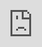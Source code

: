 ```yaml
---
layout: post
title: "생로랑조차 블랙핑크 로즈의 효과와 브랜드 파워에 놀라움을 금치 못하고 있다."
author: "undefined"
thumbnail: "https://www.allkpop.com/upload/2021/01/content/221644/thumb/1611351890-image.png"
tags: 
---
```



![image](https://www.allkpop.com/upload/2021/01/content/221644/1611351890-image.png)

명품 브랜드 생로랑이 공개한 2021년 여름 여성브랜드 패션쇼 영상이 글로벌 앰배서더 블랙핑크의 로즈 덕분에 조회수 1억뷰를 돌파했다.

패션업계에 따르면 생로랑은 오는 2021년 여름 여성브랜드 패션쇼 영상(WOMEN`S SUMMER 21)의 소셜미디어 총 조회수가 1억2080만 건을 넘어섰다고 20일 밝혔다. 약 11분 길이의 이 영상은 모델들이 마치 런웨이를 걷는 것처럼 사막 한가운데 구부러진 길을 걷는 영상으로 2020년 12월 15일 공개됐다.


<div class="video_wrapper" style="padding-top: 56.25%;">
    <iframe width="100%" height="100%" src="https://www.youtube.com/embed/Q_0X1UmAjJ0" frameborder="0" allow="accelerometer; autoplay; clipboard-write; encrypted-media; gyroscope; picture-in-picture" allowfullscreen="" style="position: absolute; top: 0px; left: 0px; width: 100%; height: 100%;"></iframe>
</div>


해당 영상은 공개된 첫날 유튜브 조회수 2730만 건, 인스타그램과 페이스북 조회수 1100만 건, 웨이보 조회수 3060만 건을 기록했다. 생로랑에 따르면 동영상 업로드 하루(24시간) 만에 조회수가 5000만 건을 넘어섰다.

![image](https://www.allkpop.com/upload/2021/01/content/221651/1611352285-image.png)

![image](https://www.allkpop.com/upload/2021/01/content/221651/1611352317-image.png)

흥미롭게도 영상 조회수가 급증한 이유는 생로랑의 글로벌 앰배서더 블랙핑크의 로제 때문이다. 2020년 6월, 로즈는 생 로랑의 글로벌 홍보대사 겸 광고 모델로 발탁되었다. 로즈는 생로랑 모델이 된 최초의 한국인이다. 이 때문에 생로랑 합친 로즈의 본명(박채영)도 `챙로랑`이라는 별명이 붙었다.

영상이 공개된 날 로제는 자신의 인스타그램 스토리에 "같이 보러가"라는 글과 함께 패션쇼 영상 링크를 올렸다. 로즈의 인스타그램은 현재 3470만 명의 팔로워를 보유하고 있다.

생로랑 관계자는 주요 패션 외신과 인터뷰에서 "패션쇼 영상 자체가 사람들의 인기를 끌 수 있었지만 로즈가 (조회수 증가에) 큰 기여를 한 것은 분명하다"고 말했다. 앞으로 로제와의 협업을 기대한다"며 전 세계적으로 큰 사랑을 받고 있는 K팝 스타에 대한 애정을 드러냈다.

패션 산업은 COVID19 대유행으로 큰 타격을 입었다. 특히 주요 패션쇼가 잇따라 취소되면서 주요 명품들이 예상치 못한 패션쇼를 온라인으로 여는 등 다양한 돌파구를 모색하고 있다.